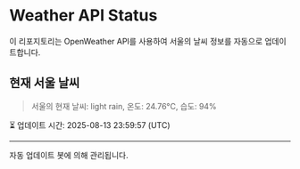 
# Weather API Status

이 리포지토리는 OpenWeather API를 사용하여 서울의 날씨 정보를 자동으로 업데이트합니다.

## 현재 서울 날씨
> 서울의 현재 날씨: light rain, 온도: 24.76°C, 습도: 94%

⏳ 업데이트 시간: 2025-08-13 23:59:57 (UTC)

---
자동 업데이트 봇에 의해 관리됩니다.

